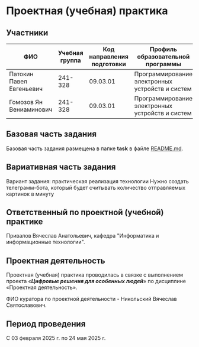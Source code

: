 # Проектная (учебная) практика

## Участники

| ФИО | Учебная группа | Код направления подготовки | Профиль образовательной программы |
|-|-|-|-|
| Патокин Павел Евгеньевич |241-328|09.03.01|Программирование электронных устройств и систем|
| Гомозов Ян Вениаминович |241-328|09.03.01|Программирование электронных устройств и систем|

## Базовая часть задания

Базовая часть задания размещена в папке **task** в файле [README.md](task/README.md). 

## Вариативная часть задания
Вариант задания: практическая реализация технологии
Нужно создать телеграмм-бота, который будет считывать количество отправляемых картинок в минуту

## Ответственный по проектной (учебной) практике

Привалов Вячеслав Анатольевич, кафедра "Информатика и информационные технологии".

## Проектная деятельность

Проектная (учебная) практика проводилась в связке с выполнением проекта «***Цифровые решения для особенных людей***» по дисциплине «Проектная деятельность».

ФИО куратора по проектной деятельности - Никольский Вячеслав Святославович.

## Период проведения

С 03 февраля 2025 г. по 24 мая 2025 г.
